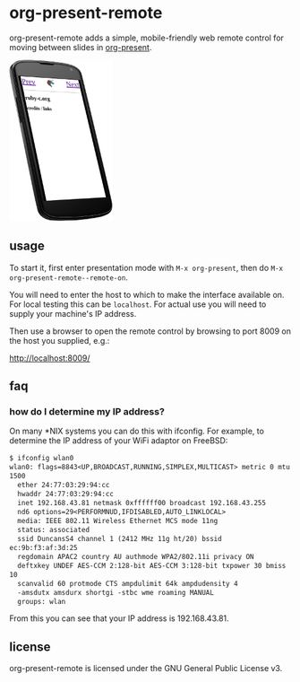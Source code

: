 # org-present-remote

org-present-remote adds a simple, mobile-friendly web remote control for moving between slides in [org-present](https://github.com/rlister/org-present).

![rendered screenshot](./images/org-present-remote.png)

## usage

To start it, first enter presentation mode with `M-x org-present`, then do `M-x org-present-remote--remote-on`.

You will need to enter the host to which to make the interface available on.  For local testing this can be `localhost`.  For actual use you will need to supply your machine's IP address.

Then use a browser to open the remote control by browsing to port 8009 on the host you supplied, e.g.:

[http://localhost:8009/](http://localhost:8009)

## faq
### how do I determine my IP address?
On many *NIX systems you can do this with ifconfig.  For example, to determine the IP address of your WiFi adaptor on FreeBSD:

```
$ ifconfig wlan0
wlan0: flags=8843<UP,BROADCAST,RUNNING,SIMPLEX,MULTICAST> metric 0 mtu 1500
  ether 24:77:03:29:94:cc
  hwaddr 24:77:03:29:94:cc
  inet 192.168.43.81 netmask 0xffffff00 broadcast 192.168.43.255
  nd6 options=29<PERFORMNUD,IFDISABLED,AUTO_LINKLOCAL>
  media: IEEE 802.11 Wireless Ethernet MCS mode 11ng
  status: associated
  ssid DuncansS4 channel 1 (2412 MHz 11g ht/20) bssid ec:9b:f3:af:3d:25
  regdomain APAC2 country AU authmode WPA2/802.11i privacy ON
  deftxkey UNDEF AES-CCM 2:128-bit AES-CCM 3:128-bit txpower 30 bmiss 10
  scanvalid 60 protmode CTS ampdulimit 64k ampdudensity 4
  -amsdutx amsdurx shortgi -stbc wme roaming MANUAL
  groups: wlan
```

From this you can see that your IP address is 192.168.43.81.

## license
org-present-remote is licensed under the GNU General Public License v3.
